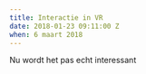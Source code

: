 ```yaml
---
title: Interactie in VR
date: 2018-01-23 09:11:00 Z
when: 6 maart 2018
---
```


Nu wordt het pas echt interessant
